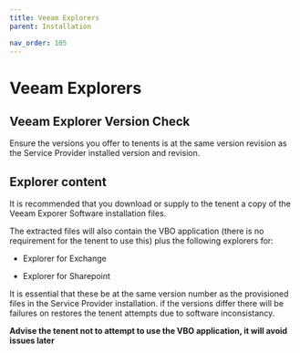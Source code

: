 ```yaml
---
title: Veeam Explorers
parent: Installation

nav_order: 105
---
```


# Veeam Explorers


## Veeam Explorer Version Check


Ensure the versions you offer to tenents is at the same version revision as the Service Provider installed version and revision.


##  Explorer content

It is recommended that you download or supply to the tenent a copy of the Veeam Exporer Software installation files.

The extracted files will also contain the VBO application (there is no requirement for the tenent to use this) plus the following explorers for:

* Explorer for Exchange

* Explorer for Sharepoint

It is essential that these be at the same version number as the provisioned files in the Service Provider installation. if the versions differ there will be failures on restores the tenent attempts due to software inconsistancy.



**Advise the tenent not to attempt to use the VBO application, it will avoid issues later**
